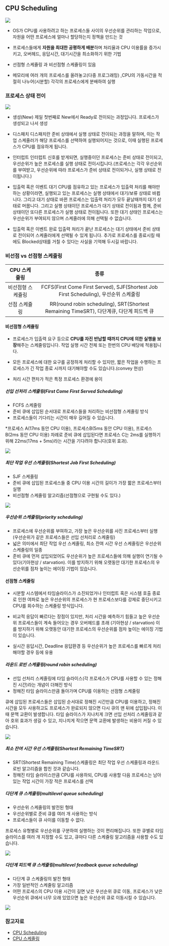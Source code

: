 ## CPU Scheduling

![](./sc.png)

- OS가 CPU를 사용하려고 하는 프로세스들 사이의 우선순위를 관리하는 작업으로, 자원을 어떤 프로세스에 얼마나 할당하는지 정책을 만드는 것

- 프로세스들에게 **자원을 최대한 공평하게 배분**하며 처리율과 CPU 이용률을 증가시키고, 오버헤드, 응답시간, 대기시간을 최소화하기 위한 기법

- 선점형 스케쥴링 과 비선점형 스케쥴링이 있음

- 메모리에 여러 개의 프로세스를 올려놓고(다중 프로그래밍) ,CPU의 가동시간을 적절히 나누어(시분할) 각각의 프로세스에게 분배하여 실행

### 프로세스 상태 전이

![](./pro.png)

- 생성(New) 제일 첫번째로 New에서 Ready로 전이되는 과정입니다. 프로세스가 생성되고 나서 생성

- 디스패치 디스패치란 준비 상태에서 실행 상태로 전이되는 과정을 말하며, 이는 작업 스케줄러가 해당 프로세스를 선택하여 실행되어지는 것으로, 이때 실행된 프로세스가 CPU를 점유하게 됩니다.

- 인터럽트 인터럽트 신호를 받게되면, 실행중이던 프로세스는 준비 상태로 전이되고, 우선순위가 높은 프로세스를 실행 상태로 전이시킵니다.(프로세스는 각각 우선순위를 부여받고, 우선순위에 따라 프로세스가 준비 상태로 전이되거나, 실행 상태로 전이됩니다.)

- 입출력 혹은 이벤트 대기 CPU를 점유하고 있는 프로세스가 입출력 처리를 해야만 하는 상황이라면, 실행되고 있는 프로세스는 실행 상태에서 대기/보류 상태로 바뀝니다. 그리고 대기 상태로 바뀐 프로세스는 입출력 처리가 모두 끝날때까지 대기 상태로 머뭅니다. 그리고 실행 상태이던 프로세스가 대기 상태로 전이됨과 함께, 준비 상태이던 또다른 프로세스가 실행 상태로 전이됩니다. 또한 대기 상태인 프로세스는 우선순위가 부여되지 않으며 스케줄러에 의해 선택될 수 없습니다.

- 입출력 혹은 이벤트 완료 입출력 처리가 끝난 프로세스는 대기 상태에서 준비 상태로 전이되어 스케줄러에게 선택될 수 있게 됩니다. 추가로 프로세스를 종료시킬 때에도 Blocked상태를 거칠 수 있다는 사실을 기억해 두시길 바랍니다.

### 비선점 vs 선점형 스케줄링

|   CPU 스케쥴링    |                                          종류                                           |
| :---------------: | :-------------------------------------------------------------------------------------: |
| 비선점형 스케쥴링 |  FCFS(First Come First Served), SJF(Shortest Job First Scheduling), 우선순위 스케줄링   |
|   선점 스케쥴링   | RR(round robin scheduling), SRT(Shortest Remaining TimeSRT), 다단계큐, 다단계 피드백 큐 |

#### 비선점형 스케쥴링

- 프로세스가 입출력 요구 등으로 **CPU를 자진 반납할 때까지 CPU에 의한 실행을 보장**해주는 스케줄링입니다. 작업 실행 시간 전체 또는 한번의 CPU 배당에 적용됩니다.

- 모든 프로세스에 대한 요구를 공정하게 처리할 수 있지만, 짧은 작업을 수행하는 프로세스가 긴 작업 종료 시까지 대기해야할 수도 있습니다.(convey 현상)

- 처리 시간 편차가 적은 특정 프로세스 환경에 용이

##### 선입 선처리 스케줄링(First Come First Served Scheduling)

- FCFS 스케줄링
- 준비 큐에 삽입된 순서대로 프로세스들을 처리하는 비선점형 스케줄링 방식
- 프로세스들이 기다리는 시간이 매우 길어질 수 있습니다.

\*프로세스 A(17ms 동안 CPU 이용), 프로세스B(5ms 동안 CPU 이용), 프로세스B(2ms 동안 CPU 이용) 차례로 준비 큐에 삽입된다면 프로세스 C는 2ms를 실행하기 위해 22ms(17ms + 5ms)라는 시간을 기다려야 합니다(호위 효과).

![](./fcfs.png)

##### 최단 작업 우선 스케줄링(Shortest Job First Scheduling)

- SJF 스케줄링
- 준비 큐에 삽입된 프로세스들 중 CPU 이용 시간의 길이가 가장 짧은 프로세스부터 실행
- 비선점형 스케줄링 알고리즘(선점형으로 구현될 수도 있다.)

![](./sjf.png)

##### 우선순위 스케줄링(priority scheduling)

- 프로세스에 우선순위를 부여하고, 가장 높은 우선순위를 사진 프로세스부터 실행 (우선순위가 같은 프로세스들은 선입 선처리로 스케줄링)
- 넓은 의미에서 최단 작업 우선 스케줄링, 최소 잔여 시간 우선 스케줄링은 우선순위 스케줄링의 일종
- 준비 큐에 먼저 삽입되었어도 우선순위가 높은 프로세스들에 의해 실행이 연기될 수 있다(기아현상 / starvation). 이를 방지하기 위해 오랫동안 대기한 프로세스의 우선순위를 점차 높이는 에이징 기법이 있습니다.

#### 선점형 스케쥴링

- 시분할 시스템에서 타임슬라이스가 소진되었거나 인터럽트 혹은 시스템 호출 종료로 인한 여파로 높은 우선순위의 프로세스가 현 프로세스보다를 강제로 중단시키고 CPU를 회수하는 스케쥴링 방식입니다.

- 비교적 응답이 빠르다는 장점이 있지만, 처리 시간을 예측하기 힘들고 높은 우선순위 프로세스들이 계속 들어오는 경우 오버헤드를 초래
  (기아현상 / starvation) 이를 방지하기 위해 오랫동안 대기한 프로세스의 우선순위를 점차 높이는 에이징 기법이 있습니다.

- 실시간 응답시간, Deadline 응답환경 등 우선순위가 높은 프로세스를 빠르게 처리해야할 경우 등에 유용

##### 라운드 로빈 스케줄링(round robin scheduling)

- 선입 선처리 스케줄링에 타임 슬라이스(각 프로세스가 CPU를 사용할 수 있는 정해진 시간)라는 개념이 더해진 방식
- 정해진 타임 슬라이스만큼 돌아가며 CPU를 이용하는 선점형 스케줄링

큐에 삽입된 프로세스들은 삽입된 순서대로 정해진 시간만큼 CPU를 이용하고, 정해진 시간을 모두 사용하고도 프로세스가 완료되지 않으면 다시 큐의 맨 뒤에 삽입됩니다. 이 때 문맥 교환이 발생합니다.
타임 슬라이스가 지나치게 크면 선입 선처리 스케줄링과 같아 호위 효과가 생길 수 있고, 지나치게 작으면 문맥 교환에 발생하는 비용이 커질 수 있습니다.

![](./RR.png)

##### 최소 잔여 시간 우선 스케줄링(Shortest Remaining TimeSRT)

- SRT(Shortest Remaining Time)스케줄링은 최단 작업 우선 스케줄링과 라운드 로빈 알고리즘을 합친 것과 같습니다.
- 정해진 타임 슬라이스만큼 CPU를 사용하되, CPU를 사용할 다음 프로세스는 남아있는 작업 시간이 가장 적은 프로세스를 선택

##### 다단계 큐 스케줄링(multilevel queue scheduling)

- 우선순위 스케줄링의 발전된 형태
- 우선순위별로 준비 큐를 여러 개 사용하는 방식
- 프로세스들이 큐 사이를 이동할 수 없다.

프로세스 유형별로 우선순위를 구분하여 실행하는 것이 편리해집니다. 또한 큐별로 타임 슬라이스를 여러 개 지정할 수도 있고, 큐마다 다른 스케쥴링 알고리즘을 사용할 수도 있습니다.

![](./mul.png)

##### 다단계 피드백 큐 스케줄링(multilevel feedback queue scheduling)

- 다단계 큐 스케줄링의 발전 형태
- 가장 일반적인 스케줄링 알고리즘
- 어떤 프로세스의 CPU 이용 시간이 길면 낮은 우선순위 큐로 이동, 프로세스가 낮은 우선순위 큐에서 너무 오래 있었으면 높은 우선순위 큐로 이동시킬 수 있습니다.

![](./mulf.png)

### 참고자료

- [CPU Scheduling](https://github.com/esperar/estudy/blob/master/%EC%A0%95%EB%B3%B4%EC%B2%98%EB%A6%AC/cpus.md)
- [CPU 스케줄링](https://velog.io/@yeol/CPU-%EC%8A%A4%EC%BC%80%EC%A4%84%EB%A7%81)
